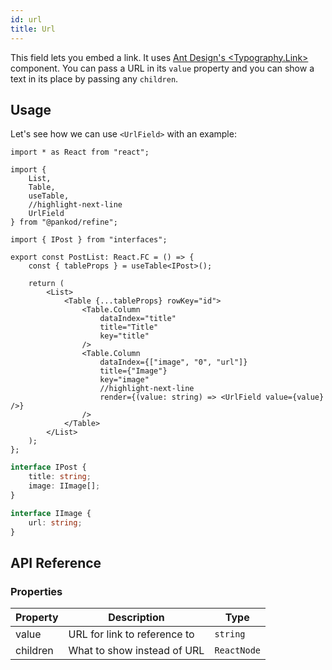 ```yaml
---
id: url
title: Url
---
```


This field lets you embed a link. It uses [Ant Design's <Typography.Link\>](https://ant.design/components/typography/) component. You can pass a URL in its `value` property and you can show a text in its place by passing any `children`.

## Usage

Let's see how we can use `<UrlField>` with an example:

```tsx title="pages/posts/list.tsx"
import * as React from "react";

import {
    List,
    Table,
    useTable,
    //highlight-next-line
    UrlField 
} from "@pankod/refine";

import { IPost } from "interfaces";

export const PostList: React.FC = () => {
    const { tableProps } = useTable<IPost>();

    return (
        <List>
            <Table {...tableProps} rowKey="id">
                <Table.Column
                    dataIndex="title"
                    title="Title"
                    key="title"
                />
                <Table.Column
                    dataIndex={["image", "0", "url"]}
                    title={"Image"}
                    key="image"
                    //highlight-next-line
                    render={(value: string) => <UrlField value={value} />}
                />
            </Table>
        </List>
    );
};
```

```ts title="interfaces/index.d.ts"
interface IPost {
    title: string;
    image: IImage[];
}

interface IImage {
    url: string;
}
```

## API Reference

### Properties

| Property | Description                  | Type        |
| -------- | ---------------------------- | ----------- |
| value    | URL for link to reference to | `string`    |
| children | What to show instead of URL  | `ReactNode` |
